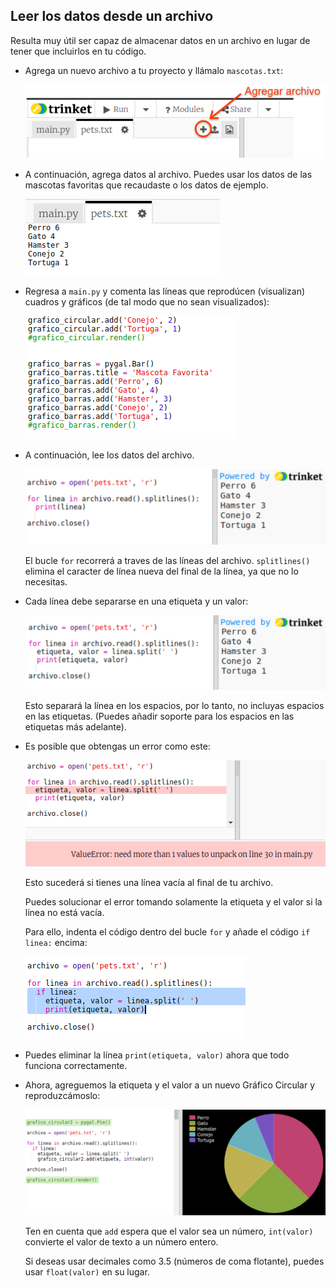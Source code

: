 ## Leer los datos desde un archivo

Resulta muy útil ser capaz de almacenar datos en un archivo en lugar de tener que incluirlos en tu código.

+ Agrega un nuevo archivo a tu proyecto y llámalo `mascotas.txt`:
    
    ![screenshot](images/pets-file.png)

+ A continuación, agrega datos al archivo. Puedes usar los datos de las mascotas favoritas que recaudaste o los datos de ejemplo.
    
    ![screenshot](images/pets-data.png)

+ Regresa a `main.py` y comenta las líneas que reprodúcen (visualizan) cuadros y gráficos (de tal modo que no sean visualizados):
    
    ![screenshot](images/pets-comment.png)

+ A continuación, lee los datos del archivo.
    
    ![screenshot](images/pets-read.png)
    
    El bucle `for` recorrerá a traves de las líneas del archivo. `splitlines()` elimina el caracter de línea nueva del final de la línea, ya que no lo necesitas.

+ Cada línea debe separarse en una etiqueta y un valor:
    
    ![screenshot](images/pets-split.png)
    
    Esto separará la línea en los espacios, por lo tanto, no incluyas espacios en las etiquetas. (Puedes añadir soporte para los espacios en las etiquetas más adelante).

+ Es posible que obtengas un error como este:
    
    ![screenshot](images/pets-error.png)
    
    Esto sucederá si tienes una línea vacía al final de tu archivo.
    
    Puedes solucionar el error tomando solamente la etiqueta y el valor si la línea no está vacía.
    
    Para ello, indenta el código dentro del bucle `for` y añade el código `if linea:` encima:
    
    ![screenshot](images/pets-fix.png)

+ Puedes eliminar la línea `print(etiqueta, valor)` ahora que todo funciona correctamente.

+ Ahora, agreguemos la etiqueta y el valor a un nuevo Gráfico Circular y reproduzcámoslo:
    
    ![screenshot](images/pets-pie2.png)
    
    Ten en cuenta que `add` espera que el valor sea un número, `int(valor)` convierte el valor de texto a un número entero.
    
    Si deseas usar decimales como 3.5 (números de coma flotante), puedes usar `float(valor)` en su lugar.